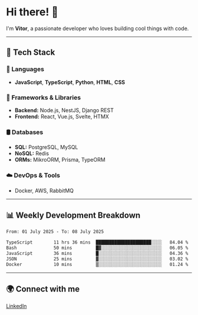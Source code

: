 
# Hi there! 👋

I'm **Vitor**, a passionate developer who loves building cool things with code.

---
## 🔧 Tech Stack

### 📌 Languages
- **JavaScript**, **TypeScript**, **Python**, **HTML**, **CSS**

### 🚀 Frameworks & Libraries
- **Backend:** Node.js, NestJS, Django REST
- **Frontend:** React, Vue.js, Svelte, HTMX

### 🛢️ Databases
- **SQL:** PostgreSQL, MySQL
- **NoSQL:** Redis
- **ORMs:** MikroORM, Prisma, TypeORM

### ☁️ DevOps & Tools
- Docker, AWS, RabbitMQ

---
## 📊 Weekly Development Breakdown

<!--START_SECTION:waka-->

```txt
From: 01 July 2025 - To: 08 July 2025

TypeScript        11 hrs 36 mins  █████████████████████░░░░   84.04 %
Bash              50 mins         █▓░░░░░░░░░░░░░░░░░░░░░░░   06.05 %
JavaScript        36 mins         █░░░░░░░░░░░░░░░░░░░░░░░░   04.36 %
JSON              25 mins         ▓░░░░░░░░░░░░░░░░░░░░░░░░   03.02 %
Docker            10 mins         ▒░░░░░░░░░░░░░░░░░░░░░░░░   01.24 %
```

<!--END_SECTION:waka-->

---
## 🌍 Connect with me
[LinkedIn](https://www.linkedin.com/in/vitorlc)
